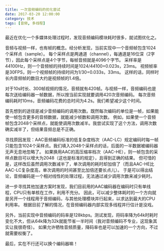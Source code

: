 ```yaml
---
title: 一次音频编码的优化尝试
date: 2017-03-20 12:00:00
category: 技术
tags: [音频, 多线程]
---
```


最近在优化一个多媒体处理过程时，发现音频编码模块耗时很多，就试图优化之。

<!--more-->

音频与视频一样，也有帧的概念。经分析发现，当前实现中一个音频帧包含1024个采样点（sample）。
每个采样点是两通道（channel），每通道是16位深（2字节），因此每个采样点是4个字节，每帧音频就是4096个字节。
采样率是44100Hz，则一个音频帧的持续时间是1024/44100=0.023s，23ms。
视频帧率是30FPS，则一个视频帧的持续时间为1/30=0.033s，33ms。
这样的话，同样时长内音频帧的数目大约是视频帧的1.4倍。

对于10s时长、300帧视频的情况，音频就有420帧。与视频一样，音频编码也是每次送给编码器一帧数据，所以按当前实现就要调用420次音频编码。
每次音频编码耗时10ms，音频编码花费的总时间为4.2s。我们希望减少这个时间。

首先想到的途径是减少音频编码的调用次数。既然每次编码的单位是一帧，如果能使一帧包含更多的音频数据，就能减少帧数和调用次数。
例如，如果使一个音频帧包含2048个采样点，就能使调用次数减半。我尝试实现了这个方法，调用次数确实减半了，但结果音频总是不正确。

寻找原因发现：AAC音频编码标准的低复杂度档次（AAC-LC）规定编码时每一帧只能包含1024个采样点。我们填入2048个采样点的话，后面的一半数据被编码器无声无息地忽略了。
如果换用AAC的高压缩率档次（AAC-HE），则一帧包含的采样点数目可以增大为2048（这也是标准的规定），且得到正确的结果。
但可惜的是，这样改后虽然调用次数减半了，单次调用的耗时却加倍了（而且AAC-HE比AAC-LC复杂度高，单次调用的时间甚至比加倍还要长点儿）。
于是可以得出结论，音频编码是一个相对线性的处理过程，无法通过减少调用次数来减少耗时。

进一步寻找其他加速方案时发现，我们目前用的AAC编码器在编码时只有单线程，CPU只有单核在工作，利用不充分。
因此，可以减少整体耗时的一个方向就是另开一个线程用于音频编码，与其他处理模块并行起来，以求达到最大的CPU利用率。
根据目前了解的情况，在音频编码器内部实现多线程并行估计是没戏。
 
另外，当前实现中音频编码的码率是128kbps。测试发现，将码率降为64k时耗时变化不大，但从64k降为32k就能节省一半时间（我对音频编码不专业，这现象其实让我很奇怪）。
如果允许牺牲音频质量，降码率也是可以加速的一个方向，不过就需要权衡了。

最后，实在不行还可以换个编码器嘛！